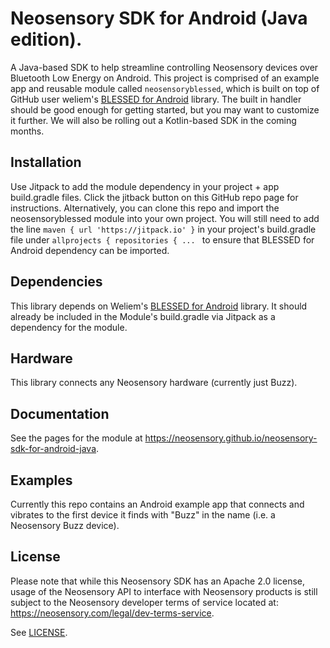 # Neosensory SDK for Android (Java edition).
A Java-based SDK to help streamline controlling Neosensory devices over Bluetooth Low Energy on Android. This project is comprised of an example app and reusable module called `neosensoryblessed`, which is built on top of GitHub user weliem's [BLESSED for Android](https://github.com/weliem/blessed-android) library. The built in handler should be good enough for getting started, but you may want to customize it further. We will also be rolling out a Kotlin-based SDK in the coming months.

## Installation

Use Jitpack to add the module dependency in your project + app build.gradle files. Click the jitback button on this GitHub repo page for instructions. Alternatively, you can clone this repo and import the neosensoryblessed module into your own project. You will still need to add the line `maven { url 'https://jitpack.io' }` in your project's build.gradle file under `allprojects { repositories { ... ` to ensure that BLESSED for Android dependency can be imported.

## Dependencies

This library depends on Weliem's [BLESSED for Android](https://github.com/weliem/blessed-android) library. It should already be included in the Module's build.gradle via Jitpack as a dependency for the module.

## Hardware

This library connects any Neosensory hardware (currently just Buzz).

## Documentation

See the pages for the module at https://neosensory.github.io/neosensory-sdk-for-android-java.

## Examples

Currently this repo contains an Android example app that connects and vibrates to the first device it finds with "Buzz" in the name (i.e. a Neosensory Buzz device).

## License

Please note that while this Neosensory SDK has an Apache 2.0 license, 
usage of the Neosensory API to interface with Neosensory products is 
still  subject to the Neosensory developer terms of service located at:
https://neosensory.com/legal/dev-terms-service.

See [LICENSE](https://github.com/neosensory/neosensory-java-sdk-for-android/blob/master/LICENSE).
